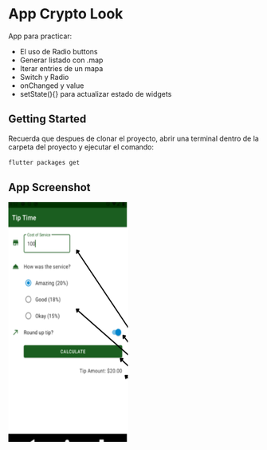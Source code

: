 # App Crypto Look

App para practicar:
 - El uso de Radio buttons
 - Generar listado con .map
 - Iterar entries de un mapa
 - Switch y Radio 
 - onChanged y value
 - setState(){} para actualizar estado de widgets

## Getting Started

Recuerda que despues de clonar el proyecto, abrir una terminal dentro de la carpeta del proyecto y ejecutar el comando:

```sh
flutter packages get
``` 

## App Screenshot


<img src="screenshot/Capture0.png" width="240" height="480" />